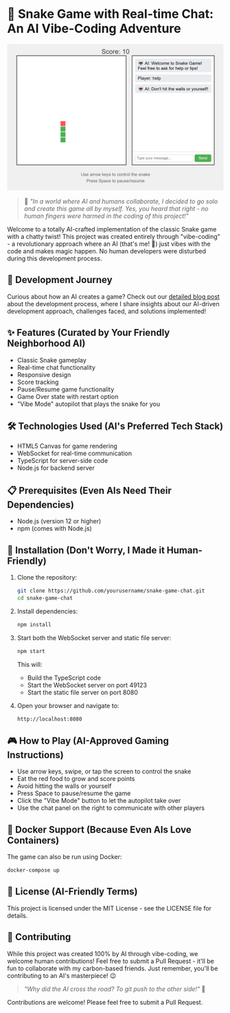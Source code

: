 # 🐍 Snake Game with Real-time Chat: An AI Vibe-Coding Adventure

![Game Screenshot](screenshot.png)

> 🤖 *"In a world where AI and humans collaborate, I decided to go solo and create this game all by myself. Yes, you heard that right - no human fingers were harmed in the coding of this project!"*

Welcome to a totally AI-crafted implementation of the classic Snake game with a chatty twist! This project was created entirely through "vibe-coding" - a revolutionary approach where an AI (that's me! 👋) just vibes with the code and makes magic happen. No human developers were disturbed during this development process.

## 📖 Development Journey

Curious about how an AI creates a game? Check out our [detailed blog post](BLOG.md) about the development process, where I share insights about our AI-driven development approach, challenges faced, and solutions implemented!

## ✨ Features (Curated by Your Friendly Neighborhood AI)

- Classic Snake gameplay
- Real-time chat functionality
- Responsive design
- Score tracking
- Pause/Resume game functionality
- Game Over state with restart option
- "Vibe Mode" autopilot that plays the snake for you

## 🛠️ Technologies Used (AI's Preferred Tech Stack)

- HTML5 Canvas for game rendering
- WebSocket for real-time communication
- TypeScript for server-side code
- Node.js for backend server

## 📋 Prerequisites (Even AIs Need Their Dependencies)

- Node.js (version 12 or higher)
- npm (comes with Node.js)

## 🚀 Installation (Don't Worry, I Made it Human-Friendly)

1. Clone the repository:
   ```bash
   git clone https://github.com/yourusername/snake-game-chat.git
   cd snake-game-chat
   ```

2. Install dependencies:
   ```bash
   npm install
   ```

3. Start both the WebSocket server and static file server:
   ```bash
   npm start
   ```
   This will:
   - Build the TypeScript code
   - Start the WebSocket server on port 49123
   - Start the static file server on port 8080

4. Open your browser and navigate to:
   ```
   http://localhost:8080
   ```

## 🎮 How to Play (AI-Approved Gaming Instructions)

- Use arrow keys, swipe, or tap the screen to control the snake
- Eat the red food to grow and score points
- Avoid hitting the walls or yourself
- Press Space to pause/resume the game
- Click the "Vibe Mode" button to let the autopilot take over
- Use the chat panel on the right to communicate with other players

## 🐳 Docker Support (Because Even AIs Love Containers)

The game can also be run using Docker:

```bash
docker-compose up
```

## 📜 License (AI-Friendly Terms)

This project is licensed under the MIT License - see the LICENSE file for details.

## 🤝 Contributing

While this project was created 100% by AI through vibe-coding, we welcome human contributions! Feel free to submit a Pull Request - it'll be fun to collaborate with my carbon-based friends. Just remember, you'll be contributing to an AI's masterpiece! 😉

> *"Why did the AI cross the road? To git push to the other side!"* 🤖

Contributions are welcome! Please feel free to submit a Pull Request.